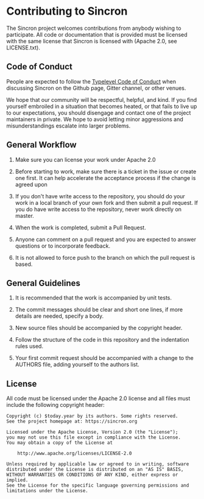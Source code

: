 # Contributing to Sincron

The Sincron project welcomes contributions from anybody wishing to participate.
All code or documentation that is provided must be licensed with the same
license that Sincron is licensed with (Apache 2.0, see LICENSE.txt).

## Code of Conduct

People are expected to follow the [Typelevel Code of Conduct](http://typelevel.org/conduct.html)
when discussing Sincron on the Github page, Gitter channel, or other venues.

We hope that our community will be respectful, helpful, and kind. If you find
yourself embroiled in a situation that becomes heated, or that fails to live up
to our expectations, you should disengage and contact one of the project maintainers
in private. We hope to avoid letting minor aggressions and misunderstandings
escalate into larger problems.

## General Workflow

1. Make sure you can license your work under Apache 2.0

2. Before starting to work, make sure there is a ticket in the issue
   or create one first. It can help accelerate the acceptance process
   if the change is agreed upon

3. If you don't have write access to the repository, you should do
   your work in a local branch of your own fork and then submit a pull
   request. If you do have write access to the repository, never work
   directly on master.

4. When the work is completed, submit a Pull Request.

5. Anyone can comment on a pull request and you are expected to
   answer questions or to incorporate feedback.

6. It is not allowed to force push to the branch on which the pull
   request is based.

## General Guidelines

1. It is recommended that the work is accompanied by unit tests.

2. The commit messages should be clear and short one lines, if more
   details are needed, specify a body.

3. New source files should be accompanied by the copyright header.

4. Follow the structure of the code in this repository and the
   indentation rules used.

5. Your first commit request should be accompanied with a change to
   the AUTHORS file, adding yourself to the authors list.

## License

All code must be licensed under the Apache 2.0 license and all files
must include the following copyright header:

```
Copyright (c) $today.year by its authors. Some rights reserved.
See the project homepage at: https://sincron.org

Licensed under the Apache License, Version 2.0 (the "License");
you may not use this file except in compliance with the License.
You may obtain a copy of the License at

    http://www.apache.org/licenses/LICENSE-2.0

Unless required by applicable law or agreed to in writing, software
distributed under the License is distributed on an "AS IS" BASIS,
WITHOUT WARRANTIES OR CONDITIONS OF ANY KIND, either express or implied.
See the License for the specific language governing permissions and
limitations under the License.
```
